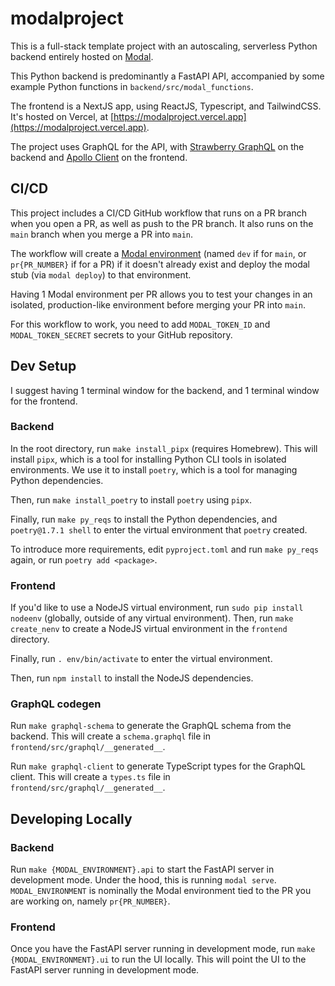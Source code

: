 # modalproject

This is a full-stack template project with an autoscaling, serverless Python backend entirely hosted on [Modal](https://modal.com).

This Python backend is predominantly a FastAPI API, accompanied by some example Python functions in `backend/src/modal_functions`.

The frontend is a NextJS app, using ReactJS, Typescript, and TailwindCSS. It's hosted on Vercel, at [https://modalproject.vercel.app](https://modalproject.vercel.app).

The project uses GraphQL for the API, with [Strawberry GraphQL](https://strawberry.rocks/) on the backend and [Apollo Client](https://www.apollographql.com/docs/react) on the frontend.

## CI/CD

This project includes a CI/CD GitHub workflow that runs on a PR branch when you open a PR, as well as push to the PR branch. It also runs on the `main` branch when you merge a PR into `main`.

The workflow will create a [Modal environment](https://modal.com/docs/guide/environments) (named `dev` if for `main`, or `pr{PR_NUMBER}` if for a PR) if it doesn't already exist and deploy the modal stub (via `modal deploy`) to that environment.

Having 1 Modal environment per PR allows you to test your changes in an isolated, production-like environment before merging your PR into `main`.

For this workflow to work, you need to add `MODAL_TOKEN_ID` and `MODAL_TOKEN_SECRET` secrets to your GitHub repository.

## Dev Setup

I suggest having 1 terminal window for the backend, and 1 terminal window for the frontend.

### Backend

In the root directory, run `make install_pipx` (requires Homebrew). This will install `pipx`, which is a tool for installing Python CLI tools in isolated environments. We use it to install `poetry`, which is a tool for managing Python dependencies.

Then, run `make install_poetry` to install `poetry` using `pipx`.

Finally, run `make py_reqs` to install the Python dependencies, and `poetry@1.7.1 shell` to enter the virtual environment that `poetry` created.

To introduce more requirements, edit `pyproject.toml` and run `make py_reqs` again, or run `poetry add <package>`.

### Frontend

If you'd like to use a NodeJS virtual environment, run `sudo pip install nodeenv` (globally, outside of any virtual environment). Then, run `make create_nenv` to create a NodeJS virtual environment in the `frontend` directory.

Finally, run `. env/bin/activate` to enter the virtual environment.

Then, run `npm install` to install the NodeJS dependencies.

### GraphQL codegen

Run `make graphql-schema` to generate the GraphQL schema from the backend. This will create a `schema.graphql` file in `frontend/src/graphql/__generated__`.

Run `make graphql-client` to generate TypeScript types for the GraphQL client. This will create a `types.ts` file in `frontend/src/graphql/__generated__`.

## Developing Locally

### Backend

Run `make {MODAL_ENVIRONMENT}.api` to start the FastAPI server in development mode. Under the hood, this is running `modal serve`. `MODAL_ENVIRONMENT` is nominally the Modal environment tied to the PR you are working on, namely `pr{PR_NUMBER}`.

### Frontend

Once you have the FastAPI server running in development mode, run `make {MODAL_ENVIRONMENT}.ui` to run the UI locally. This will point the UI to the FastAPI server running in development mode.
